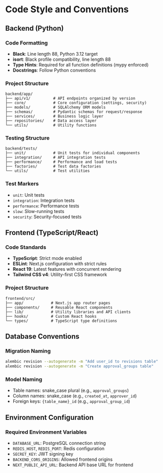 # Code Style and Conventions

## Backend (Python)

### Code Formatting
- **Black**: Line length 88, Python 3.12 target
- **isort**: Black profile compatibility, line length 88
- **Type Hints**: Required for all function definitions (mypy enforced)
- **Docstrings**: Follow Python conventions

### Project Structure
```
backend/app/
├── api/v1/          # API endpoints organized by version
├── core/            # Core configuration (settings, security)
├── models/          # SQLAlchemy ORM models
├── schemas/         # Pydantic schemas for request/response
├── services/        # Business logic layer
├── repositories/    # Data access layer
└── utils/           # Utility functions
```

### Testing Structure
```
backend/tests/
├── unit/            # Unit tests for individual components
├── integration/     # API integration tests
├── performance/     # Performance and load tests
├── factories/       # Test data factories
└── utils/           # Test utilities
```

### Test Markers
- `unit`: Unit tests
- `integration`: Integration tests
- `performance`: Performance tests
- `slow`: Slow-running tests
- `security`: Security-focused tests

## Frontend (TypeScript/React)

### Code Standards
- **TypeScript**: Strict mode enabled
- **ESLint**: Next.js configuration with strict rules
- **React 19**: Latest features with concurrent rendering
- **Tailwind CSS v4**: Utility-first CSS framework

### Project Structure
```
frontend/src/
├── app/            # Next.js app router pages
├── components/     # Reusable React components
├── lib/            # Utility libraries and API clients
├── hooks/          # Custom React hooks
└── types/          # TypeScript type definitions
```

## Database Conventions

### Migration Naming
```bash
alembic revision --autogenerate -m "Add user_id to revisions table"
alembic revision --autogenerate -m "Create approval_groups table"
```

### Model Naming
- Table names: snake_case plural (e.g., `approval_groups`)
- Column names: snake_case (e.g., `created_at`, `approver_id`)
- Foreign keys: `{table_name}_id` (e.g., `approval_group_id`)

## Environment Configuration

### Required Environment Variables
- `DATABASE_URL`: PostgreSQL connection string
- `REDIS_HOST`, `REDIS_PORT`: Redis configuration
- `SECRET_KEY`: JWT signing key
- `BACKEND_CORS_ORIGINS`: Allowed frontend origins
- `NEXT_PUBLIC_API_URL`: Backend API base URL for frontend